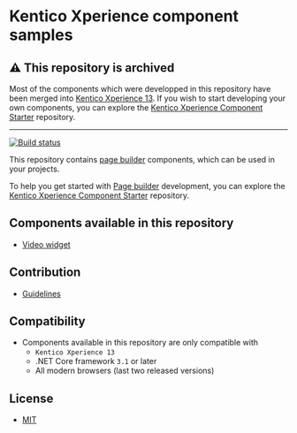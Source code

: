 # Kentico Xperience component samples

## :warning: This repository is archived
Most of the components which were developped in this repository have been merged into [Kentico Xperience 13](https://xperience.io/specials/kx13-demo). If you wish to start developing your own components, you can explore the [Kentico Xperience Component Starter](https://github.com/Kentico/xperience-component-starter) repository. 

---


[![Build status](https://ci.appveyor.com/api/projects/status/mjjcebk97lpvi998?svg=true)](https://ci.appveyor.com/project/kentico/ems-mvc-components)

This repository contains [page builder](https://docs.xperience.io/x/gIa2Bg) components, which can be used in your projects.

To help you get started with [Page builder](https://docs.xperience.io/x/gIa2Bg) development, you can explore the [Kentico Xperience Component Starter](https://github.com/Kentico/xperience-component-starter) repository. 

## Components available in this repository
- [Video widget](/Kentico.Widget.Video)

## Contribution
- [Guidelines](/CONTRIBUTING.md)

## Compatibility
- Components available in this repository are only compatible with
  - `Kentico Xperience 13`
  - .NET Core framework `3.1` or later
  - All modern browsers (last two released versions)

## License
- [MIT](/LICENSE)

